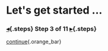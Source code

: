 <div class="top">

# Let's get started ...
### [◂](command:katapod.loadPage?step2){.steps} Step 3 of 11 [▸](command:katapod.loadPage?step4){.steps}
</div>



[continue](command:katapod.loadPage?step4){.orange_bar}